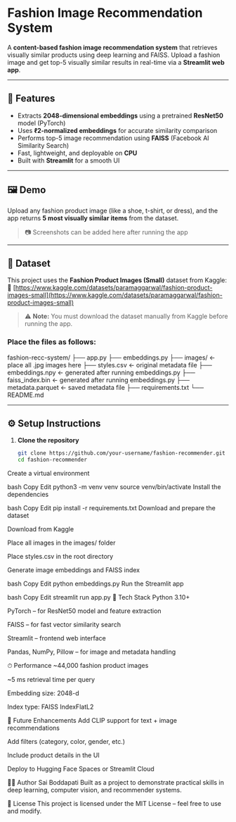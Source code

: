 #  Fashion Image Recommendation System

A **content-based fashion image recommendation system** that retrieves visually similar products using deep learning and FAISS. Upload a fashion image and get top-5 visually similar results in real-time via a **Streamlit web app**.

---

## 🚀 Features

- Extracts **2048-dimensional embeddings** using a pretrained **ResNet50** model (PyTorch)
- Uses **ℓ2-normalized embeddings** for accurate similarity comparison
- Performs top-5 image recommendation using **FAISS** (Facebook AI Similarity Search)
- Fast, lightweight, and deployable on **CPU**
- Built with **Streamlit** for a smooth UI

---

## 🖼️ Demo

Upload any fashion product image (like a shoe, t-shirt, or dress), and the app returns **5 most visually similar items** from the dataset.

> 📷 Screenshots can be added here after running the app

---

## 📁 Dataset

This project uses the **Fashion Product Images (Small)** dataset from Kaggle:  
🔗 [https://www.kaggle.com/datasets/paramaggarwal/fashion-product-images-small](https://www.kaggle.com/datasets/paramaggarwal/fashion-product-images-small)

> ⚠️ **Note:** You must download the dataset manually from Kaggle before running the app.

### Place the files as follows:


fashion-recc-system/
├── app.py
├── embeddings.py
├── images/ <- place all .jpg images here
├── styles.csv <- original metadata file
├── embeddings.npy <- generated after running embeddings.py
├── faiss_index.bin <- generated after running embeddings.py
├── metadata.parquet <- saved metadata file
├── requirements.txt
└── README.md


---

## ⚙️ Setup Instructions

1. **Clone the repository**
   ```bash
   git clone https://github.com/your-username/fashion-recommender.git
   cd fashion-recommender

Create a virtual environment

bash
Copy
Edit
python3 -m venv venv
source venv/bin/activate
Install the dependencies

bash
Copy
Edit
pip install -r requirements.txt
Download and prepare the dataset

Download from Kaggle

Place all images in the images/ folder

Place styles.csv in the root directory

Generate image embeddings and FAISS index

bash
Copy
Edit
python embeddings.py
Run the Streamlit app

bash
Copy
Edit
streamlit run app.py
🧠 Tech Stack
Python 3.10+

PyTorch – for ResNet50 model and feature extraction

FAISS – for fast vector similarity search

Streamlit – frontend web interface

Pandas, NumPy, Pillow – for image and metadata handling

⏱ Performance
~44,000 fashion product images

~5 ms retrieval time per query

Embedding size: 2048-d

Index type: FAISS IndexFlatL2

🧩 Future Enhancements
 Add CLIP support for text + image recommendations

 Add filters (category, color, gender, etc.)

 Include product details in the UI

 Deploy to Hugging Face Spaces or Streamlit Cloud

👨‍💻 Author
Sai Boddapati
Built as a project to demonstrate practical skills in deep learning, computer vision, and recommender systems.

📄 License
This project is licensed under the MIT License – feel free to use and modify.